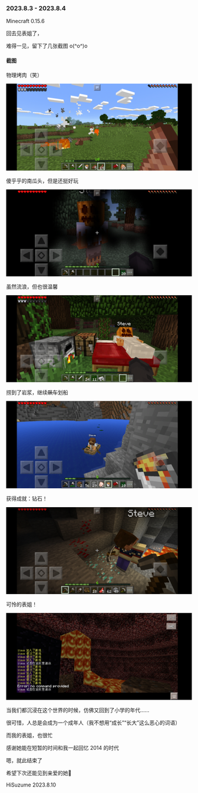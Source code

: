 ### 2023.8.3 - 2023.8.4

Minecraft 0.15.6

回去见表姐了，

难得一见，留下了几张截图 o(^o^)o

#### 截图

物理烤肉（笑）

![打火石烧动物获取熟肉](1.jpg)

傻乎乎的南瓜头，但是还挺好玩

![戴南瓜头的UI](2.jpg)

虽然流浪，但也很温馨

![睡觉](3.jpg)

捞到了岩浆，继续~~飙车~~划船

![捞岩浆后准备上船](4.jpg)

获得成就：钻石！

![懂得都懂](5.jpg)

可怜的表姐！

![挖上去被岩浆烧了](6.jpg)

当我们都沉浸在这个世界的时候，仿佛又回到了小学的年代......

很可惜，人总是会成为一个成年人（我不想用“成长”“长大”这么恶心的词语）

而我的表姐，也很忙

感谢她能在短暂的时间和我一起回忆 2014 的时代

嗯，就此结束了

希望下次还能见到亲爱的她👋

HiSuzume 2023.8.10

